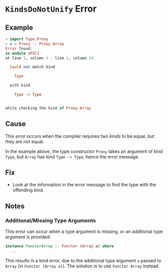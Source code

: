 # `KindsDoNotUnify` Error

## Example

```purescript
> import Type.Proxy
> x = Proxy :: Proxy Array
Error found:
in module $PSCI
at line 1, column 5 - line 1, column 24

  Could not match kind

    Type

  with kind

    Type -> Type


while checking the kind of Proxy Array
```

## Cause

This error occurs when the compiler requires two _kinds_ to be equal, but they are not equal.

In the example above, the type constructor `Proxy` takes an argument of kind `Type`, but `Array` has kind `Type -> Type`, hence the error message.

## Fix

- Look at the information in the error message to find the type with the offending kind.

## Notes

### Additional/Missing Type Arguments

This error can occur when a type argument is missing, or an additional type argument is provided:

```purescript
instance functorArray :: Functor (Array a) where
  ...
```

This results in a kind error, due to the additional type argument `a` passed to `Array` (in `Functor (Array a)`). The solution is to use `Functor Array` instead.
